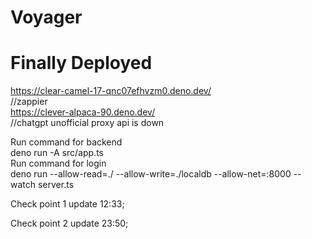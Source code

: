 # Voyager 

# Finally Deployed 
https://clear-camel-17-qnc07efhvzm0.deno.dev/  
//zappier  
https://clever-alpaca-90.deno.dev/  
//chatgpt unofficial proxy api is down 

Run command for backend  
deno run -A src/app.ts
<br/>
Run command for login  
deno run --allow-read=./ --allow-write=./localdb --allow-net=:8000 --watch server.ts  


Check point 1 update 12:33;

Check point 2 update 23:50;
